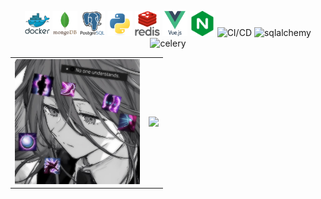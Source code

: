 <!-- Center-aligned icons -->
<p align="center">  
    <img src="https://raw.githubusercontent.com/devicons/devicon/master/icons/docker/docker-original-wordmark.svg" alt="docker" width="40" height="40"/> 
    <img src="https://raw.githubusercontent.com/devicons/devicon/master/icons/mongodb/mongodb-original-wordmark.svg" alt="mongodb" width="40" height="40"/> 
    <img src="https://raw.githubusercontent.com/devicons/devicon/master/icons/postgresql/postgresql-original-wordmark.svg" alt="postgresql" width="40" height="40"/> 
    <img src="https://raw.githubusercontent.com/devicons/devicon/master/icons/python/python-original.svg" alt="python" width="40" height="40"/> 
    <img src="https://raw.githubusercontent.com/devicons/devicon/master/icons/redis/redis-original-wordmark.svg" alt="redis" width="40" height="40"/> 
    <img src="https://raw.githubusercontent.com/devicons/devicon/master/icons/vuejs/vuejs-original-wordmark.svg" alt="vuejs" width="40" height="40"/> 
    <img src="https://raw.githubusercontent.com/devicons/devicon/master/icons/nginx/nginx-original.svg" alt="nginx" width="40" height="40"/> 
    <img src="https://hub.datree.io/img/cicd/3.png" alt="CI/CD" width="40" height="40"/> 
    <img src="https://miro.medium.com/v2/resize:fit:851/1*VkgrkuG6TZc0l-dXLT-NUA.png" alt="sqlalchemy" width="100" height="40"/> 
    <img src="https://devio2023-media.developers.io/wp-content/uploads/2024/04/imresizer-1712210027779.jpg" alt="celery" width="100" height="40"/> 
</p>

<!-- Center-aligned table with image, GitHub stats, and Spotify card -->
<div align="center">
  <table>
    <tr>
      <!-- Image -->
      <td>
        <img src="ce5283f3c68811183616c94d13b4bdc1.jpg" alt="Alt Text" width="200">
      </td>
      <!-- GitHub stats -->
      <td>
        <img height="200" src="https://github-readme-stats.vercel.app/api/top-langs?username=shutsuensha&layout=compact&langs_count=8&card_width=320&exclude_repo=archive1,archive2,archive3,archive4,tms_solutions&theme=vue" />
      </td>
    </tr>
  </table>
</div>
